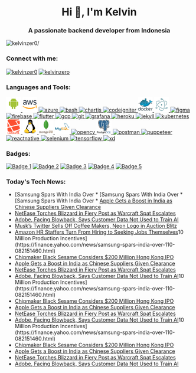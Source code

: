 <h1 align="center">Hi 👋, I'm Kelvin</h1>
<h3 align="center">A passionate backend developer from Indonesia</h3>
<p align="left"> <img src=https://komarev.com/ghpvc/?username=kelvinzer0 alt=kelvinzer0/> </p>

<h3 align="left">Connect with me:</h3>
<p align="left">
    <a href="https://dev.to/kelvinzer0" target="blank"><img align="center" src="https://cdn.jsdelivr.net/npm/simple-icons@3.0.1/icons/dev-dot-to.svg" alt="kelvinzer0" height="30" width="40" /></a>
    <a href="https://linkedin.com/in/kelvinzero" target="blank"><img align="center" src="https://cdn.jsdelivr.net/npm/simple-icons@3.0.1/icons/linkedin.svg" alt="kelvinzero" height="30" width="40" /></a>
</p>

<h3 align="left">Languages and Tools:</h3>
<p align="left">
    <a href="https://developer.android.com" target="_blank" rel="noreferrer"> <img src="https://raw.githubusercontent.com/devicons/devicon/master/icons/android/android-original-wordmark.svg" alt="android" width="40" height="40" /> </a>
    <a href="https://aws.amazon.com" target="_blank" rel="noreferrer"> <img src="https://raw.githubusercontent.com/devicons/devicon/master/icons/amazonwebservices/amazonwebservices-original-wordmark.svg" alt="aws" width="40" height="40" /> </a>
    <a href="https://azure.microsoft.com/en-in/" target="_blank" rel="noreferrer">
    <img src="https://www.vectorlogo.zone/logos/microsoft_azure/microsoft_azure-icon.svg" alt="azure" width="40" height="40" /> </a>
    <a href="https://www.gnu.org/software/bash/" target="_blank" rel="noreferrer"> <img src="https://www.vectorlogo.zone/logos/gnu_bash/gnu_bash-icon.svg" alt="bash" width="40" height="40" /> </a>
    <a href="https://www.chartjs.org" target="_blank" rel="noreferrer"> <img src="https://www.chartjs.org/media/logo-title.svg" alt="chartjs" width="40" height="40" /> </a>
    <a href="https://codeigniter.com" target="_blank" rel="noreferrer"> <img src="https://cdn.worldvectorlogo.com/logos/codeigniter.svg" alt="codeigniter" width="40" height="40" /> </a>
    <a href="https://www.docker.com/" target="_blank" rel="noreferrer"> <img src="https://raw.githubusercontent.com/devicons/devicon/master/icons/docker/docker-original-wordmark.svg" alt="docker" width="40" height="40" /> </a>
    <a href="https://www.electronjs.org" target="_blank" rel="noreferrer"> <img src="https://raw.githubusercontent.com/devicons/devicon/master/icons/electron/electron-original.svg" alt="electron" width="40" height="40" /> </a>
    <a href="https://www.figma.com/" target="_blank" rel="noreferrer"> <img src="https://www.vectorlogo.zone/logos/figma/figma-icon.svg" alt="figma" width="40" height="40" /> </a>
    <a href="https://firebase.google.com/" target="_blank" rel="noreferrer"> <img src="https://www.vectorlogo.zone/logos/firebase/firebase-icon.svg" alt="firebase" width="40" height="40" /> </a>
    <a href="https://flutter.dev" target="_blank" rel="noreferrer"> <img src="https://www.vectorlogo.zone/logos/flutterio/flutterio-icon.svg" alt="flutter" width="40" height="40" /> </a>
    <a href="https://cloud.google.com" target="_blank" rel="noreferrer"> <img src="https://www.vectorlogo.zone/logos/google_cloud/google_cloud-icon.svg" alt="gcp" width="40" height="40" /> </a>
    <a href="https://git-scm.com/" target="_blank" rel="noreferrer"> <img src="https://www.vectorlogo.zone/logos/git-scm/git-scm-icon.svg" alt="git" width="40" height="40" /> </a>
    <a href="https://grafana.com" target="_blank" rel="noreferrer"> <img src="https://www.vectorlogo.zone/logos/grafana/grafana-icon.svg" alt="grafana" width="40" height="40" /> </a>
    <a href="https://heroku.com" target="_blank" rel="noreferrer"> <img src="https://www.vectorlogo.zone/logos/heroku/heroku-icon.svg" alt="heroku" width="40" height="40" /> </a>
    <a href="https://jekyllrb.com/" target="_blank" rel="noreferrer"> <img src="https://www.vectorlogo.zone/logos/jekyllrb/jekyllrb-icon.svg" alt="jekyll" width="40" height="40" /> </a>
    <a href="https://kubernetes.io" target="_blank" rel="noreferrer"> <img src="https://www.vectorlogo.zone/logos/kubernetes/kubernetes-icon.svg" alt="kubernetes" width="40" height="40" /> </a>
    <a href="https://laravel.com/" target="_blank" rel="noreferrer"> <img src="https://raw.githubusercontent.com/devicons/devicon/master/icons/laravel/laravel-plain-wordmark.svg" alt="laravel" width="40" height="40" /> </a>
    <a href="https://www.linux.org/" target="_blank" rel="noreferrer"> <img src="https://raw.githubusercontent.com/devicons/devicon/master/icons/linux/linux-original.svg" alt="linux" width="40" height="40" /> </a>
    <a href="https://www.mongodb.com/" target="_blank" rel="noreferrer"> <img src="https://raw.githubusercontent.com/devicons/devicon/master/icons/mongodb/mongodb-original-wordmark.svg" alt="mongodb" width="40" height="40" /> </a>
    <a href="https://www.mysql.com/" target="_blank" rel="noreferrer"> <img src="https://raw.githubusercontent.com/devicons/devicon/master/icons/mysql/mysql-original-wordmark.svg" alt="mysql" width="40" height="40" /> </a>
    <a href="https://opencv.org/" target="_blank" rel="noreferrer"> <img src="https://www.vectorlogo.zone/logos/opencv/opencv-icon.svg" alt="opencv" width="40" height="40" /> </a>
    <a href="https://www.postgresql.org" target="_blank" rel="noreferrer"> <img src="https://raw.githubusercontent.com/devicons/devicon/master/icons/postgresql/postgresql-original-wordmark.svg" alt="postgresql" width="40" height="40" /> </a>
    <a href="https://postman.com" target="_blank" rel="noreferrer"> <img src="https://www.vectorlogo.zone/logos/getpostman/getpostman-icon.svg" alt="postman" width="40" height="40" /> </a>
    <a href="https://github.com/puppeteer/puppeteer" target="_blank" rel="noreferrer"> <img src="https://www.vectorlogo.zone/logos/pptrdev/pptrdev-official.svg" alt="puppeteer" width="40" height="40" /> </a>
    <a href="https://reactnative.dev/" target="_blank" rel="noreferrer"> <img src="https://reactnative.dev/img/header_logo.svg" alt="reactnative" width="40" height="40" /> </a>
    <a href="https://www.selenium.dev" target="_blank" rel="noreferrer"> <img src="https://raw.githubusercontent.com/detain/svg-logos/780f25886640cef088af994181646db2f6b1a3f8/svg/selenium-logo.svg" alt="selenium" width="40" height="40" /> </a>
    <a href="https://www.tensorflow.org" target="_blank" rel="noreferrer"> <img src="https://www.vectorlogo.zone/logos/tensorflow/tensorflow-icon.svg" alt="tensorflow" width="40" height="40" /> </a>
    <a href="https://www.adobe.com/products/xd.html" target="_blank" rel="noreferrer"> <img src="https://cdn.worldvectorlogo.com/logos/adobe-xd.svg" alt="xd" width="40" height="40" /> </a>
</p>

<h3 align="left">Badges:</h3>
<p align="left">
<a href="https://www.credly.com/badges/0abb5bd7-8acd-43e5-a68a-2b3b67987daa/embedded" target="_blank"><img src="https://images.credly.com/images/f70ce45d-0fc5-4e82-a49c-10386b3b5b08/image.png" alt="Badge 1" width="40" height="40"></a>
<a href="https://www.credly.com/badges/4e3b3c9e-dfd3-4ece-a957-3d126ee20b6e/embedded" target="_blank"><img src="https://images.credly.com/images/964d28c3-1543-4e23-bc30-97a2cdc15a59/image.png" alt="Badge 2" width="40" height="40"></a>
<a href="https://www.credly.com/badges/c26ff9be-2fca-4fe7-b022-84f1cb350f16/embedded" target="_blank"><img src="https://images.credly.com/images/0571ab1d-f43b-43d9-9c68-8ebd0ebd61b7/Python_for_Data_Sci_and_AI_Foundational.png" alt="Badge 3" width="40" height="40"></a>
<a href="https://www.credly.com/badges/2c00d2f4-8660-45cc-8ee1-fb11be7378b8/embedded" target="_blank"><img src="https://images.credly.com/images/3cd98d8a-c224-4f8f-a839-d0a87422f2c1/Python_Project_for_AI_and_Application_Development.png" alt="Badge 4" width="40" height="40"></a>
<a href="https://www.credly.com/badges/966890c4-3f82-4d57-b82a-05b7faf53781/embedded" target="_blank"><img src="https://images.credly.com/images/767c6a2b-4026-4395-80a2-0d2cb1eff8af/image.png" alt="Badge 5" width="40" height="40"></a>
</p>

### Today's Tech News:

<!--START_SECTION:feed-->
* [Samsung Spars With India Over * [Samsung Spars With India Over * [Samsung Spars With India Over * [Apple Gets a Boost in India as Chinese Suppliers Given Clearance](https:&#x2F;&#x2F;finance.yahoo.com&#x2F;news&#x2F;apple-gets-boost-india-chinese-042818198.html)
* [NetEase Torches Blizzard in Fiery Post as Warcraft Spat Escalates](https:&#x2F;&#x2F;finance.yahoo.com&#x2F;news&#x2F;netease-torches-blizzard-fiery-post-013058172.html)
* [Adobe, Facing Blowback, Says Customer Data Not Used to Train AI](https:&#x2F;&#x2F;finance.yahoo.com&#x2F;news&#x2F;adobe-facing-blowback-says-customer-005827478.html)
* [Musk’s Twitter Sells Off Coffee Makers, Neon Logo in Auction Blitz](https:&#x2F;&#x2F;finance.yahoo.com&#x2F;news&#x2F;musk-twitter-sells-off-coffee-223249348.html)
* [Amazon HR Staffers Turn From Hiring to Seeking Jobs Themselves](https:&#x2F;&#x2F;finance.yahoo.com&#x2F;news&#x2F;amazon-hr-staffers-turn-hiring-185015760.html)10 Million Production Incentives](https:&#x2F;&#x2F;finance.yahoo.com&#x2F;news&#x2F;samsung-spars-india-over-110-082151460.html)
* [Chipmaker Black Sesame Considers $200 Million Hong Kong IPO](https:&#x2F;&#x2F;finance.yahoo.com&#x2F;news&#x2F;chipmaker-black-sesame-considers-200-075435742.html)
* [Apple Gets a Boost in India as Chinese Suppliers Given Clearance](https:&#x2F;&#x2F;finance.yahoo.com&#x2F;news&#x2F;apple-gets-boost-india-chinese-042818198.html)
* [NetEase Torches Blizzard in Fiery Post as Warcraft Spat Escalates](https:&#x2F;&#x2F;finance.yahoo.com&#x2F;news&#x2F;netease-torches-blizzard-fiery-post-013058172.html)
* [Adobe, Facing Blowback, Says Customer Data Not Used to Train AI](https:&#x2F;&#x2F;finance.yahoo.com&#x2F;news&#x2F;adobe-facing-blowback-says-customer-005827478.html)10 Million Production Incentives](https:&#x2F;&#x2F;finance.yahoo.com&#x2F;news&#x2F;samsung-spars-india-over-110-082151460.html)
* [Chipmaker Black Sesame Considers $200 Million Hong Kong IPO](https:&#x2F;&#x2F;finance.yahoo.com&#x2F;news&#x2F;chipmaker-black-sesame-considers-200-075435742.html)
* [Apple Gets a Boost in India as Chinese Suppliers Given Clearance](https:&#x2F;&#x2F;finance.yahoo.com&#x2F;news&#x2F;apple-gets-boost-india-chinese-042818198.html)
* [NetEase Torches Blizzard in Fiery Post as Warcraft Spat Escalates](https:&#x2F;&#x2F;finance.yahoo.com&#x2F;news&#x2F;netease-torches-blizzard-fiery-post-013058172.html)
* [Adobe, Facing Blowback, Says Customer Data Not Used to Train AI](https:&#x2F;&#x2F;finance.yahoo.com&#x2F;news&#x2F;adobe-facing-blowback-says-customer-005827478.html)10 Million Production Incentives](https:&#x2F;&#x2F;finance.yahoo.com&#x2F;news&#x2F;samsung-spars-india-over-110-082151460.html)
* [Chipmaker Black Sesame Considers $200 Million Hong Kong IPO](https:&#x2F;&#x2F;finance.yahoo.com&#x2F;news&#x2F;chipmaker-black-sesame-considers-200-075435742.html)
* [Apple Gets a Boost in India as Chinese Suppliers Given Clearance](https:&#x2F;&#x2F;finance.yahoo.com&#x2F;news&#x2F;apple-gets-boost-india-chinese-042818198.html)
* [NetEase Torches Blizzard in Fiery Post as Warcraft Spat Escalates](https:&#x2F;&#x2F;finance.yahoo.com&#x2F;news&#x2F;netease-torches-blizzard-fiery-post-013058172.html)
* [Adobe, Facing Blowback, Says Customer Data Not Used to Train AI](https:&#x2F;&#x2F;finance.yahoo.com&#x2F;news&#x2F;adobe-facing-blowback-says-customer-005827478.html)
<!--END_SECTION:feed-->
